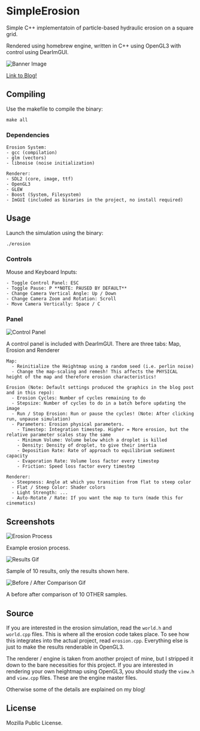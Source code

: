 # SimpleErosion
Simple C++ implementatoin of particle-based hydraulic erosion on a square grid.

Rendered using homebrew engine, written in C++ using OpenGL3 with control using DearImGUI.

![Banner Image](/screenshots/banner.png)

[Link to Blog!](https://weigert.vsos.ethz.ch)

## Compiling
Use the makefile to compile the binary:

    make all
    
### Dependencies
    Erosion System:
    - gcc (compilation)
    - glm (vectors)
    - libnoise (noise initialization)
    
    Renderer:
    - SDL2 (core, image, ttf)
    - OpenGL3
    - GLEW
    - Boost (System, Filesystem)
    - ImGUI (included as binaries in the project, no install required)

## Usage
Launch the simulation using the binary:

    ./erosion
    
### Controls
Mouse and Keyboard Inputs:
    
    - Toggle Control Panel: ESC
    - Toggle Pause: P **NOTE: PAUSED BY DEFAULT**
    - Change Camera Vertical Angle: Up / Down
    - Change Camera Zoom and Rotation: Scroll
    - Move Camera Vertically: Space / C
 
### Panel
![Control Panel](/screenshots/panel.png)

A control panel is included with DearImGUI. There are three tabs: Map, Erosion and Renderer
 
    Map:
      - Reinitialize the Heightmap using a random seed (i.e. perlin noise)
      - Change the map-scaling and remesh! This affects the PHYSICAL height of the map and therefore erosion characteristics!
      
    Erosion (Note: Default settings produced the graphics in the blog post and in this repo):
      - Erosion Cycles: Number of cycles remaining to do
      - Stepsize: Number of cycles to do in a batch before updating the image
      - Run / Stop Erosion: Run or pause the cycles! (Note: After clicking run, unpause simulation)
      - Parameters: Erosion physical parameters.
        - Timestep: Integration timestep. Higher = More erosion, but the relative parameter scales stay the same
        - Minimum Volume: Volume below which a droplet is killed
        - Density: Density of droplet, to give their inertia
        - Deposition Rate: Rate of approach to equilibrium sediment capacity
        - Evaporation Rate: Volume loss factor every timestep
        - Friction: Speed loss factor every timestep
        
    Renderer:
      - Steepness: Angle at which you transition from flat to steep color
      - Flat / Steep Color: Shader colors
      - Light Strength: ...
      - Auto-Rotate / Rate: If you want the map to turn (made this for cinematics)
      
## Screenshots
 ![Erosion Process](/screenshots/erode_reduced.gif)
 
 Example erosion process.

 ![Results Gif](/screenshots/results.gif)
 
 Sample of 10 results, only the results shown here.
 
 ![Before / After Comparison Gif](/screenshots/before_after.gif)
 
 A before after comparison of 10 OTHER samples.
 
## Source
If you are interested in the erosion simulation, read the `world.h` and `world.cpp` files. This is where all the erosion code takes place. To see how this integrates into the actual project, read `erosion.cpp`. Everything else is just to make the results renderable in OpenGL3.
 
The renderer / engine is taken from another project of mine, but I stripped it down to the bare necessities for this project. If you are interested in rendering your own heightmap using OpenGL3, you should study the `view.h` and `view.cpp` files. These are the engine master files.

Otherwise some of the details are explained on my blog!

## License
Mozilla Public License.
